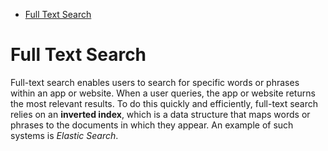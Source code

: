 - [Full Text Search](#full-text-search)

# Full Text Search

Full-text search enables users to search for specific words or phrases within an app or website. When a user queries, the app or website returns the most relevant results. To do this quickly and efficiently, full-text search relies on an **inverted index**, which is a data structure that maps words or phrases to the documents in which they appear. An example of such systems is *Elastic Search*.
